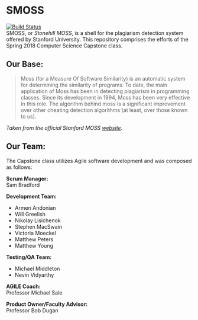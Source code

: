 # SMOSS  
[![Build Status](https://semaphoreci.com/api/v1/drbobdugan/smoss/branches/master/badge.svg)](https://semaphoreci.com/drbobdugan/smoss)  
SMOSS, or *Stonehill MOSS*, is a shell for the plagiarism detection system offered by Stanford University. This repository comprises the efforts of the Spring 2018 Computer Science Capstone class.

## Our Base:
>Moss (for a Measure Of Software Similarity) is an automatic system for determining the similarity of programs. To date, the main application of Moss has been in detecting plagiarism in programming classes. Since its development in 1994, Moss has been very effective in this role. The algorithm behind moss is a significant improvement over other cheating detection algorithms (at least, over those known to us).  

*Taken from the official Stanford MOSS [website](https://theory.stanford.edu/~aiken/moss/).*

## Our Team:  
The Capstone class utilizes Agile software development and was composed as follows:

**Scrum Manager:**  
Sam Bradford  

**Development Team:**  
* Armen Andonian
* Will Greelish
* Nikolay Lisichenok
* Stephen MacSwain
* Victoria Moeckel
* Matthew Peters
* Matthew Young  

**Testing/QA Team:** 
* Michael Middleton
* Nevin Vidyarthy  

**AGILE Coach:**  
Professor Michael Sale  

**Product Owner/Faculty Advisor:**  
Professor Bob Dugan